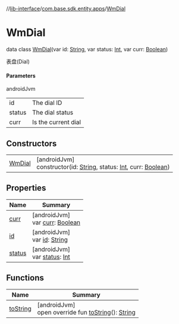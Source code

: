 //[lib-interface](../../../index.md)/[com.base.sdk.entity.apps](../index.md)/[WmDial](index.md)

# WmDial

data class [WmDial](index.md)(var id: [String](https://kotlinlang.org/api/latest/jvm/stdlib/kotlin/-string/index.html), var status: [Int](https://kotlinlang.org/api/latest/jvm/stdlib/kotlin/-int/index.html), var curr: [Boolean](https://kotlinlang.org/api/latest/jvm/stdlib/kotlin/-boolean/index.html))

表盘(Dial)

#### Parameters

androidJvm

| | |
|---|---|
| id | The dial ID |
| status | The dial status |
| curr | Is the current dial |

## Constructors

| | |
|---|---|
| [WmDial](-wm-dial.md) | [androidJvm]<br>constructor(id: [String](https://kotlinlang.org/api/latest/jvm/stdlib/kotlin/-string/index.html), status: [Int](https://kotlinlang.org/api/latest/jvm/stdlib/kotlin/-int/index.html), curr: [Boolean](https://kotlinlang.org/api/latest/jvm/stdlib/kotlin/-boolean/index.html)) |

## Properties

| Name | Summary |
|---|---|
| [curr](curr.md) | [androidJvm]<br>var [curr](curr.md): [Boolean](https://kotlinlang.org/api/latest/jvm/stdlib/kotlin/-boolean/index.html) |
| [id](id.md) | [androidJvm]<br>var [id](id.md): [String](https://kotlinlang.org/api/latest/jvm/stdlib/kotlin/-string/index.html) |
| [status](status.md) | [androidJvm]<br>var [status](status.md): [Int](https://kotlinlang.org/api/latest/jvm/stdlib/kotlin/-int/index.html) |

## Functions

| Name | Summary |
|---|---|
| [toString](to-string.md) | [androidJvm]<br>open override fun [toString](to-string.md)(): [String](https://kotlinlang.org/api/latest/jvm/stdlib/kotlin/-string/index.html) |
